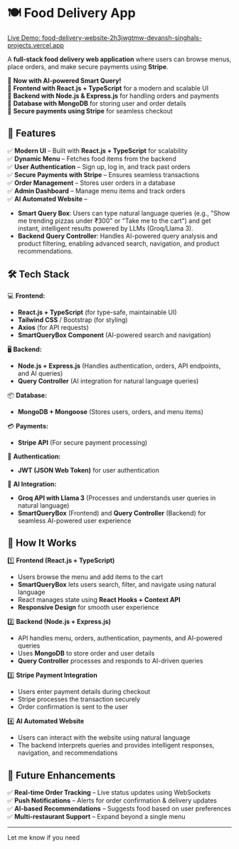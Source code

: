 # 🍽️ Food Delivery App  
[Live Demo: food-delivery-website-2h3jwgtmw-devansh-singhals-projects.vercel.app](https://food-delivery-website-2h3jwgtmw-devansh-singhals-projects.vercel.app)

A **full-stack food delivery web application** where users can browse menus, place orders, and make secure payments using **Stripe**.  

🔹 **Now with AI-powered Smart Query!**  
🔹 **Frontend with React.js + TypeScript** for a modern and scalable UI  
🔹 **Backend with Node.js & Express.js** for handling orders and payments  
🔹 **Database with MongoDB** for storing user and order details  
🔹 **Secure payments using Stripe** for seamless checkout  

## 🚀 Features  

✅ **Modern UI** – Built with **React.js + TypeScript** for scalability  
✅ **Dynamic Menu** – Fetches food items from the backend  
✅ **User Authentication** – Sign up, log in, and track past orders  
✅ **Secure Payments with Stripe** – Ensures seamless transactions  
✅ **Order Management** – Stores user orders in a database  
✅ **Admin Dashboard** – Manage menu items and track orders  
✅ **AI Automated Website** –  
   - **Smart Query Box**: Users can type natural language queries (e.g., "Show me trending pizzas under ₹300" or "Take me to the cart") and get instant, intelligent results powered by LLMs (Groq/Llama 3).  
   - **Backend Query Controller**: Handles AI-powered query analysis and product filtering, enabling advanced search, navigation, and product recommendations.

## 🛠️ Tech Stack  

💻 **Frontend:**  
   - **React.js + TypeScript** (for type-safe, maintainable UI)  
   - **Tailwind CSS** / Bootstrap (for styling)  
   - **Axios** (for API requests)  
   - **SmartQueryBox Component** (AI-powered search and navigation)

🖥️ **Backend:**  
   - **Node.js + Express.js** (Handles authentication, orders, API endpoints, and AI queries)  
   - **Query Controller** (AI integration for natural language queries)

📦 **Database:**  
   - **MongoDB + Mongoose** (Stores users, orders, and menu items)  

💳 **Payments:**  
   - **Stripe API** (For secure payment processing)  

📨 **Authentication:**  
   - **JWT (JSON Web Token)** for user authentication  

🤖 **AI Integration:**  
   - **Groq API with Llama 3** (Processes and understands user queries in natural language)  
   - **SmartQueryBox** (Frontend) and **Query Controller** (Backend) for seamless AI-powered user experience

## 🔧 How It Works  

1️⃣ **Frontend (React.js + TypeScript)**  
   - Users browse the menu and add items to the cart  
   - **SmartQueryBox** lets users search, filter, and navigate using natural language  
   - React manages state using **React Hooks + Context API**  
   - **Responsive Design** for smooth user experience  

2️⃣ **Backend (Node.js + Express.js)**  
   - API handles menu, orders, authentication, payments, and AI-powered queries  
   - Uses **MongoDB** to store order and user details  
   - **Query Controller** processes and responds to AI-driven queries

3️⃣ **Stripe Payment Integration**  
   - Users enter payment details during checkout  
   - Stripe processes the transaction securely  
   - Order confirmation is sent to the user  

4️⃣ **AI Automated Website**  
   - Users can interact with the website using natural language  
   - The backend interprets queries and provides intelligent responses, navigation, and recommendations

## 📌 Future Enhancements  

✅ **Real-time Order Tracking** – Live status updates using WebSockets  
✅ **Push Notifications** – Alerts for order confirmation & delivery updates  
✅ **AI-based Recommendations** – Suggests food based on user preferences  
✅ **Multi-restaurant Support** – Expand beyond a single menu  

---

Let me know if you need